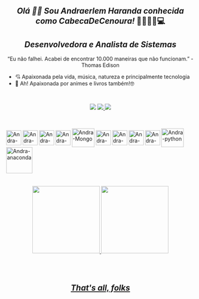 <h2 align="center"><em> Olá 🖖🏻 Sou Andraerlem Haranda conhecida como CabecaDeCenoura!</em> 👩🏽‍🦰🥕💻</h2>

<h2 align="center"><em> Desenvolvedora e Analista de Sistemas</em></h2>

<p align='center'>
  “Eu não falhei. Acabei de encontrar 10.000 maneiras que não funcionam.” - Thomas Edison
</p>

<p align="center">
    <ul>
      <li>💘 Apaixonada pela vida, música, natureza e principalmente tecnologia</li>
      <li>💞 Ah! Apaixonada por animes e livros também!🤓</li>
    </ul>
</p>
</br>

<p align='center'>
  <!--Socials-->
   <a href = "mailto:andraerleemharandaa@gmail.com" target="_Blank"><img src="https://img.shields.io/badge/-Gmail-%23333?style=for-the-badge&logo=gmail&logoColor=white" target="_blank"></a>
  <a href="https://www.linkedin.com/in/andraerlem-haranda-freitas-melo-36047616a/" target="_Blank">
    <img src="https://img.shields.io/badge/linkedin-%230077B5.svg?&style=for-the-badge&logo=linkedin&logoColor=white" />
  </a>        
  <a href="https://www.instagram.com/andra_cenoura/?hl=pt-br" target="_Blank">
      <img src="https://img.shields.io/badge/instagram-%23E4405F.svg?&style=for-the-badge&logo=instagram&logoColor=white" />              
    </a>
</p>

##


<div style="display: inline_block"><br>
  <img align="center" alt="Andra-CSharp" height="40" width="40" src="https://cdn.jsdelivr.net/gh/devicons/devicon/icons/csharp/csharp-original.svg"/>
  <img align="center" alt="Andra-VS" height="40" width="40" src="https://cdn.jsdelivr.net/gh/devicons/devicon/icons/visualstudio/visualstudio-plain.svg" />
  <img align="center" alt="Andra-Net" height="40" width="40" src="https://cdn.jsdelivr.net/gh/devicons/devicon/icons/dotnetcore/dotnetcore-original.svg" />
  <img align="center" alt="Andra-MySQL" height="40" width="40" src="https://cdn.jsdelivr.net/gh/devicons/devicon/icons/mysql/mysql-original.svg" />
  <img align="center" alt="Andra-Mongo" height="50" width="60" src="https://cdn.jsdelivr.net/gh/devicons/devicon/icons/mongodb/mongodb-original-wordmark.svg"/>
  <img align="center" alt="Andra-git" height="40" width="40" src="https://cdn.jsdelivr.net/gh/devicons/devicon/icons/git/git-original.svg"/>
  <img align="center" alt="Andra-jupyter" height="40" width="40" src="https://cdn.jsdelivr.net/gh/devicons/devicon/icons/jupyter/jupyter-original-wordmark.svg" />
  <img align="center" alt="Andra-pycharm" height="40" width="40" src="https://cdn.jsdelivr.net/gh/devicons/devicon/icons/pycharm/pycharm-original.svg" />
  <img align="center" alt="Andra-R" height="40" width="40" src="https://cdn.jsdelivr.net/gh/devicons/devicon/icons/r/r-original.svg" />
  <img align="center" alt="Andra-python" height="50" width="60" src="https://cdn.jsdelivr.net/gh/devicons/devicon/icons/python/python-original-wordmark.svg" />
  <img align="center" alt="Andra-anaconda" height="70" width="70" src="https://cdn.jsdelivr.net/gh/devicons/devicon/icons/anaconda/anaconda-original-wordmark.svg" />
</div>


<div align="center">
  <br><br>
  <a href="(https://github.com/CabecaDeCenoura)">
  <img height="180em" src="https://github-readme-stats.vercel.app/api?username=CabecaDeCenoura&show_icons=true&layout=compact&langs_count=7&theme=dark"/>
  <img height="180em" src="https://github-readme-stats.vercel.app/api/top-langs/?username=CabecaDeCenoura&layout=compact&langs_count=7&theme=dark"/> 
</div>

<br><br>
 <h2 align="center"><em>That's all, folks</em></h2>

